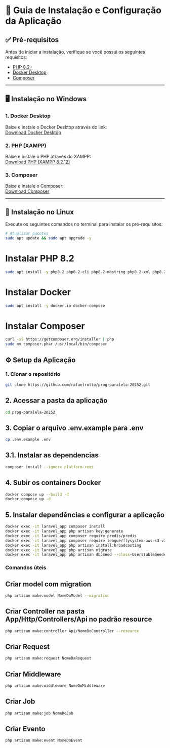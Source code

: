 # 📌 Guia de Instalação e Configuração da Aplicação

## ✅ Pré-requisitos
Antes de iniciar a instalação, verifique se você possui os seguintes requisitos:

- [PHP 8.2+](https://www.php.net/downloads)  
- [Docker Desktop](https://www.docker.com/products/docker-desktop)  
- [Composer](https://getcomposer.org/)  

---

## 🖥️ Instalação no Windows

### 1. Docker Desktop  
Baixe e instale o Docker Desktop através do link:  
[Download Docker Desktop](https://desktop.docker.com/win/main/amd64/Docker%20Desktop%20Installer.exe?utm_source=docker&utm_medium=webreferral&utm_campaign=docs-driven-download-win-amd64&_gl=1*q2ey8e*_ga*MTc1MzE5NTEyNC4xNzU1NDYwMDE3*_ga_XJWPQMJYHQ*czE3NTU0NjAwMTckbzEkZzEkdDE3NTU0NjAwMTkkajU4JGwwJGgw)

### 2. PHP (XAMPP)  
Baixe e instale o PHP através do XAMPP:  
[Download PHP (XAMPP 8.2.12)](https://sourceforge.net/projects/xampp/files/XAMPP%20Windows/8.2.12/xampp-windows-x64-8.2.12-0-VS16-installer.exe)

### 3. Composer  
Baixe e instale o Composer:  
[Download Composer](https://getcomposer.org/Composer-Setup.exe)

---

## 🐧 Instalação no Linux

Execute os seguintes comandos no terminal para instalar os pré-requisitos:

```bash
# Atualizar pacotes
sudo apt update && sudo apt upgrade -y
```

# Instalar PHP 8.2
```bash
sudo apt install -y php8.2 php8.2-cli php8.2-mbstring php8.2-xml php8.2-bcmath unzip curl
```

# Instalar Docker
```bash
sudo apt install -y docker.io docker-compose
```

# Instalar Composer
```bash
curl -sS https://getcomposer.org/installer | php
sudo mv composer.phar /usr/local/bin/composer
```

## ⚙️ Setup da Aplicação

### 1. Clonar o repositório

```bash
git clone https://github.com/rafaelrotto/prog-paralela-20252.git
```

## 2. Acessar a pasta da aplicação
```bash
cd prog-paralela-20252
```

## 3. Copiar o arquivo .env.example para .env
```bash
cp .env.example .env
```

## 3.1. Instalar as dependencias
```bash
composer install --ignore-platform-reqs
```

## 4. Subir os containers Docker
```bash
docker compose up --build -d
docker-compose up -d
```

## 5. Instalar dependências e configurar a aplicação
```bash
docker exec -it laravel_app composer install
docker exec -it laravel_app php artisan key:generate
docker exec -it laravel_app composer require predis/predis
docker exec -it laravel_app composer require league/flysystem-aws-s3-v3 "^3.0"
docker exec -it laravel_app php artisan install:broadcasting
docker exec -it laravel_app php artisan migrate
docker exec -it laravel_app php artisan db:seed --class=UsersTableSeeder
```

### Comandos úteis

## Criar model com migration

```bash
php artisan make:model NomeDaModel --migration
```

## Criar Controller na pasta App/Http/Controllers/Api no padrão resource

```bash
php artisan make:controller Api/NomeDoController --resource
```

## Criar Request

```bash
php artisan make:request NomeDaRequest
```

## Criar Middleware

```bash
php artisan make:middleware NomeDoMiddleware
```

## Criar Job

```bash
php artisan make:job NomeDoJob
```

## Criar Evento

```bash
php artisan make:event NomeDoEvent
```